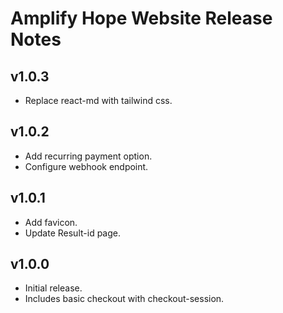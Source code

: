# Amplify Hope Website Release Notes

## v1.0.3

- Replace react-md with tailwind css.

## v1.0.2

- Add recurring payment option.
- Configure webhook endpoint.

## v1.0.1

- Add favicon.
- Update Result-id page.

## v1.0.0

- Initial release.
- Includes basic checkout with checkout-session.
